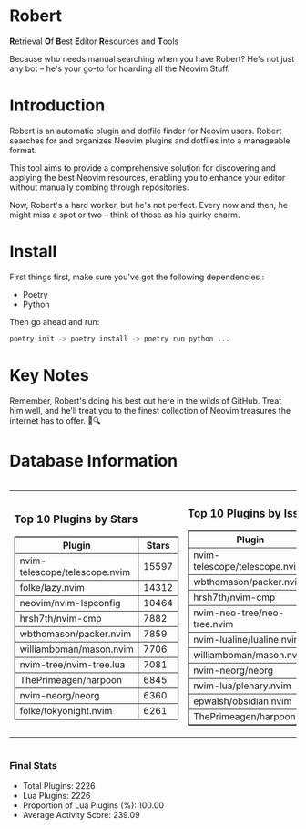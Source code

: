 # Robert

**R**etrieval
**O**f
**B**est
**E**ditor
**R**esources and
**T**ools

Because who needs manual searching when you have Robert?
He's not just any bot – he's your go-to for hoarding all the Neovim Stuff.

# Introduction
Robert is an automatic plugin and dotfile finder for Neovim users. Robert searches for and organizes Neovim plugins and dotfiles into a manageable format.

This tool aims to provide a comprehensive solution for discovering and applying the best Neovim resources, enabling you to enhance your editor without manually combing through repositories.

Now, Robert's a hard worker, but he's not perfect. Every now and then, he might miss a spot or two – think of those as his quirky charm. 

# Install
 First things first, make sure you've got the following dependencies :
  - Poetry 
  - Python 

Then go ahead and run:

```bash
poetry init -> poetry install -> poetry run python ...
```
# Key Notes

Remember, Robert's doing his best out here in the wilds of GitHub. Treat him well, and he'll treat you to the finest collection of Neovim treasures the internet has to offer. 🎩🔍


# Database Information

<div style='display:flex;flex-direction:row;justify-content:space-between;'><table><tr><td><h3>Top 10 Plugins by Stars</h3><table border="1"><tr><th>Plugin</th><th>Stars</th></tr><tr><td>nvim-telescope/telescope.nvim</td><td>15597</td></tr><tr><td>folke/lazy.nvim</td><td>14312</td></tr><tr><td>neovim/nvim-lspconfig</td><td>10464</td></tr><tr><td>hrsh7th/nvim-cmp</td><td>7882</td></tr><tr><td>wbthomason/packer.nvim</td><td>7859</td></tr><tr><td>williamboman/mason.nvim</td><td>7706</td></tr><tr><td>nvim-tree/nvim-tree.lua</td><td>7081</td></tr><tr><td>ThePrimeagen/harpoon</td><td>6845</td></tr><tr><td>nvim-neorg/neorg</td><td>6360</td></tr><tr><td>folke/tokyonight.nvim</td><td>6261</td></tr></table></td><td><h3>Top 10 Plugins by Issues</h3><table border="1"><tr><th>Plugin</th><th>Issues</th></tr><tr><td>nvim-telescope/telescope.nvim</td><td>356</td></tr><tr><td>wbthomason/packer.nvim</td><td>307</td></tr><tr><td>hrsh7th/nvim-cmp</td><td>281</td></tr><tr><td>nvim-neo-tree/neo-tree.nvim</td><td>227</td></tr><tr><td>nvim-lualine/lualine.nvim</td><td>222</td></tr><tr><td>williamboman/mason.nvim</td><td>190</td></tr><tr><td>nvim-neorg/neorg</td><td>179</td></tr><tr><td>nvim-lua/plenary.nvim</td><td>141</td></tr><tr><td>epwalsh/obsidian.nvim</td><td>133</td></tr><tr><td>ThePrimeagen/harpoon</td><td>117</td></tr></table></td><td><h3>Top 10 Plugins by Forks</h3><table border="1"><tr><th>Plugin</th><th>Forks</th></tr><tr><td>neovim/nvim-lspconfig</td><td>2062</td></tr><tr><td>nvim-telescope/telescope.nvim</td><td>827</td></tr><tr><td>nvim-tree/nvim-tree.lua</td><td>606</td></tr><tr><td>nvim-lualine/lualine.nvim</td><td>462</td></tr><tr><td>folke/tokyonight.nvim</td><td>414</td></tr><tr><td>hrsh7th/nvim-cmp</td><td>393</td></tr><tr><td>ThePrimeagen/harpoon</td><td>367</td></tr><tr><td>folke/lazy.nvim</td><td>344</td></tr><tr><td>jackMort/ChatGPT.nvim</td><td>310</td></tr><tr><td>nvimdev/lspsaga.nvim</td><td>286</td></tr></table></td></tr></table></div>

### Final Stats
- Total Plugins: 2226
- Lua Plugins: 2226
- Proportion of Lua Plugins (%): 100.00
- Average Activity Score: 239.09
